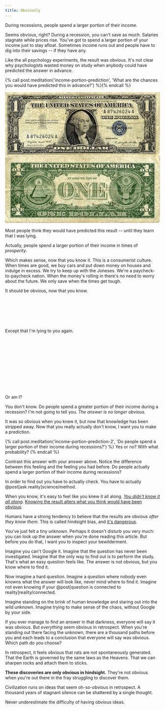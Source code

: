 ```yaml
---
title: Obviously
---
```

During recessions, people spend a larger portion of their income.

Seems obvious, right? During a recession, you can't save as much. Salaries stagnate while prices rise. You've got to spend a larger portion of your income just to stay afloat. Sometimes income runs out and people have to dig into their savings -- if they have any.

Like the all psychology experiments, the result was obvious. It's not clear why psychologists wasted money on study when anybody could have predicted the answer in advance.

{% call post.meditation('income-portion-prediction', 'What are the chances you would have predicted this in advance?') %}{% endcall %}

![Dollar](/images/dollar.jpg)

Most people think they would have predicted this result -- until they learn that I was lying.

Actually, people spend a larger portion of their income in times of *prosperity*.

Which makes sense, now that you know it. This is a consumerist culture. When times are good, we buy cars and put down money on houses and indulge in excess. We try to keep up with the Joneses. We're a paycheck-to-paycheck nation. When the money's rolling in there's no need to worry about the future. We only save when the times get tough.

It should be obvious, now that you know.

<br/>
<br/>
<br/>
<br/>
<br/>

Except that I'm lying to you again.

<br/>
<br/>
<br/>
<br/>
<br/>
<br/>
<br/>
<br/>
<br/>
<br/>

Or am I?

You don't know. Do people spend a greater portion of their income during a recession? I'm not going to tell you. *The answer is no longer obvious.*

It was so obvious when you knew it, but now that knowledge has been stripped away. Now that you really actually don't know, I want you to make a prediction.

{% call post.meditation('income-portion-prediction-2', 'Do people spend a larger portion of their income during recessions?') %}
Yes or no? With what probability?
{% endcall %}

Contrast this answer with your answer above. Notice the difference between this feeling and the feeling you had before. Do people actually spend a larger portion of their income during recessions?

In order to find out you have to actually check. You have to actually @post[ask reality]science/method.

When you know, it's easy to feel like you knew it all along. [*You didn't know it all along*](http://csml.som.ohio-state.edu/Music829C/hindsight.bias.html). [Knowing the result alters what you think would have been obvious](http://lesswrong.com/lw/il/hindsight_bias/).

Humans have a strong tendency to believe that the results are obvious *after they know them*. This is called hindsight bias, and [it's dangerous](http://lesswrong.com/lw/im/hindsight_devalues_science/).

You've just felt a tiny unknown. Perhaps it doesn't disturb you very much: you can look up the answer when you're done reading this article. But before you do that, I want you to inspect your bewilderment.

Imagine you can't Google it. Imagine that the question has never been investigated. Imagine that the only way to find out is to perform the study. That's what an easy question feels like. The answer is not obvious, but you know where to find it.

Now imagine a hard question. Imagine a question where nobody even knowns what the answer will look like, never mind where to find it. Imagine not even knowing if your @post[question is connected to reality]reality/connected.

Imagine standing on the brink of human knowledge and staring out into the wild unknown. Imagine trying to make sense of the chaos, without Google by your side.

If you ever manage to find an answer in that darkness, everyone will say it was obvious. But *everything* seem obvious in retrospect. When you're standing out there facing the unknown, there are a thousand paths before you and each leads to a conclusion that everyone will say was obvious. Which path do you choose?

In retrospect, it feels obvious that rats are not spontaneously generated. That the Earth is governed by the same laws as the Heavens. That we can sharpen rocks and attach them to sticks.

__These discoveries are only obvious in hindsight.__ They're not obvious when you're out there in the fray struggling to discover them.

Civilization runs on ideas that seem oh-so-obvious in retrospect. A thousand years of stagnant silence can be shattered by a single thought.

Never underestimate the difficulty of having obvious ideas.
